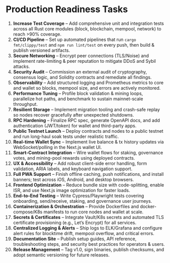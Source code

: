 # Production Readiness Tasks

1. **Increase Test Coverage** – Add comprehensive unit and integration tests across all Rust core modules (block, blockchain, mempool, network) to reach >90% coverage.
2. **CI/CD Pipeline** – Set up automated pipelines that run `cargo fmt/clippy/test` and `npm run lint/test` on every push, then build & publish versioned artifacts.
3. **Secure Networking** – Encrypt peer connections (TLS/Noise) and implement rate-limiting & peer reputation to mitigate DDoS and Sybil attacks.
4. **Security Audit** – Commission an external audit of cryptography, consensus logic, and Solidity contracts and remediate all findings.
5. **Observability** – Add structured logging and Prometheus metrics to core and wallet so blocks, mempool size, and errors are actively monitored.
6. **Performance Tuning** – Profile block validation & mining loops, parallelize hot paths, and benchmark to sustain mainnet-scale throughput.
7. **Resilient Storage** – Implement migration tooling and crash-safe replay so nodes recover gracefully after unexpected shutdowns.
8. **RPC Hardening** – Finalize RPC spec, generate OpenAPI docs, and add authentication (JWT/token) for wallet and third-party apps.
9. **Public Testnet Launch** – Deploy contracts and nodes to a public testnet and run long-haul soak tests under realistic traffic.
10. **Real-time Wallet Sync** – Implement live balance & tx history updates via WebSocket/polling in the Next.js wallet UI.
11. **Smart-Contract Integration** – Wire wallet flows for staking, governance votes, and mining-pool rewards using deployed contracts.
12. **UX & Accessibility** – Add robust client-side error handling, form validation, ARIA labels, and keyboard navigation support.
13. **Full PWA Support** – Finish offline caching, push notifications, and install banners; test across iOS, Android, and desktop browsers.
14. **Frontend Optimization** – Reduce bundle size with code-splitting, enable ISR, and use Next.js image optimization for faster loads.
15. **End-to-End Testing** – Write Cypress/Playwright tests covering onboarding, send/receive, staking, and governance user journeys.
16. **Containerization & Orchestration** – Provide Dockerfiles and docker-compose/K8s manifests to run core nodes and wallet at scale.
17. **Secrets & Certificates** – Integrate Vault/K8s secrets and automated TLS certificate provisioning (e.g., Let’s Encrypt) for all services.
18. **Centralized Logging & Alerts** – Ship logs to ELK/Grafana and configure alert rules for blocktime drift, mempool overflow, and critical errors.
19. **Documentation Site** – Publish setup guides, API reference, troubleshooting steps, and security best practices for operators & users.
20. **Release Management** – Tag v1.0, sign binaries, publish checksums, and adopt semantic versioning for future releases.
